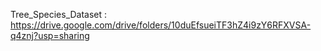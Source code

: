 Tree_Species_Dataset : https://drive.google.com/drive/folders/10duEfsueiTF3hZ4i9zY6RFXVSA-q4znj?usp=sharing
